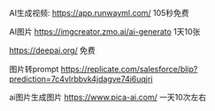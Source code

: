 AI生成视频: https://app.runwayml.com/ 105秒免费

AI图片 https://imgcreator.zmo.ai/ai-generato 1天10张

https://deepai.org/ 免费

图片转prompt https://replicate.com/salesforce/blip?prediction=7c4vlrbbvk4jdagve74i6uqjri

ai图片生成图片 https://www.pica-ai.com/ 一天10次左右
